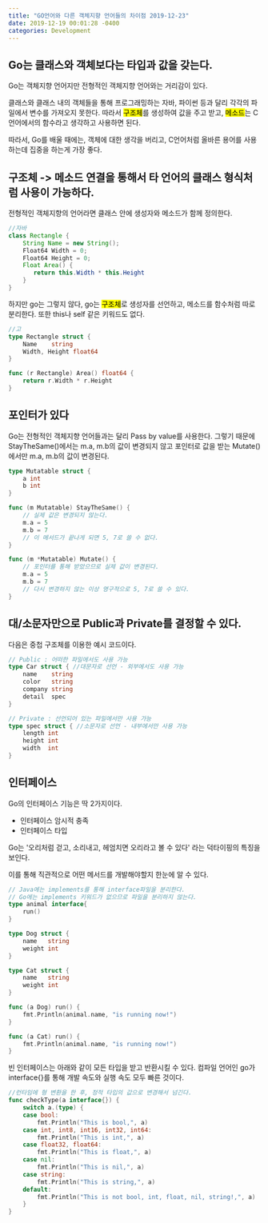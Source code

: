 ```yaml
---
title: "GO언어와 다른 객체지향 언어들의 차이점 2019-12-23"
date: 2019-12-19 00:01:28 -0400
categories: Development
---
```


## Go는 클래스와 객체보다는 타입과 값을 갖는다.
Go는 객체지향 언어지만 전형적인 객체지향 언어와는 거리감이 있다.

클래스와 클래스 내의 객체들을 통해 프로그래밍하는 자바, 파이썬 등과 달리 각각의 파일에서 변수를 가져오지 못한다. 따라서 <mark>구조체</mark>를 생성하여 값을 주고 받고, <mark>메소드</mark>는 C언어에서의 함수라고 생각하고 사용하면 된다.

따라서, Go를 배울 때에는, 객체에 대한 생각을 버리고, C언어처럼 올바른 용어를 사용하는데 집중을 하는게 가장 좋다.

## 구조체 -> 메소드 연결을 통해서 타 언어의 클래스 형식처럼 사용이 가능하다. 
전형적인 객체지향의 언어라면 클래스 안에 생성자와 메소드가 함께 정의한다.

```java
//자바 
class Rectangle	{
	String Name = new String();
	Float64 Width = 0;
    Float64 Height = 0;
 	Float Area() {
       return this.Width * this.Height
	}
}
```
하지만 go는 그렇지 않다, go는 <mark>구조체</mark>로 생성자를 선언하고, 메소드를 함수처럼 따로 분리한다. 또한 this나 self 같은 키워드도 없다.

```go
//고
type Rectangle struct {
    Name    string
    Width, Height float64
}

func (r Rectangle) Area() float64 {
    return r.Width * r.Height
}
```

## 포인터가 있다
Go는 전형적인 객체지향 언어들과는 달리 Pass by value를 사용한다.
그렇기 때문에 StayTheSame()에서는 m.a, m.b의 값이 변경되지 않고 
포인터로 값을 받는 Mutate()에서만 m.a, m.b의 값이 변경된다.
```go
type Mutatable struct {
    a int
    b int
}

func (m Mutatable) StayTheSame() {
	// 실제 값은 변경되지 않는다.
    m.a = 5
	m.b = 7
	// 이 메서드가 끝나게 되면 5, 7로 쓸 수 없다.
}

func (m *Mutatable) Mutate() {
	// 포인터를 통해 받았으므로 실제 값이 변경된다.
    m.a = 5
	m.b = 7
	// 다시 변경하지 않는 이상 영구적으로 5, 7로 쓸 수 있다.
}

```

## 대/소문자만으로 Public과 Private를 결정할 수 있다.
다음은 중첩 구조체를 이용한 예시 코드이다.
```go
// Public : 어떠한 파일에서도 사용 가능 
type Car struct { //대문자로 선언 - 외부에서도 사용 가능
	name    string 
	color   string 
	company string 
	detail  spec
}

// Private : 선언되어 있는 파일에서만 사용 가능
type spec struct { //소문자로 선언 - 내부에서만 사용 가능
	length int 
	height int 
	width  int 
}
```

## 인터페이스
Go의 인터페이스 기능은 딱 2가지이다.
- 인터페이스 암시적 충족
- 인터페이스 타입

Go는 '오리처럼 걷고, 소리내고, 헤엄치면 오리라고 볼 수 있다' 라는 덕타이핑의 특징을 보인다.

이를 통해 직관적으로 어떤 메서드를 개발해야할지 한눈에 알 수 있다.
```go
// Java에는 implements를 통해 interface파일을 분리한다.
// Go에는 implements 키워드가 없으므로 파일을 분리하지 않는다.
type animal interface{
    run()
}

type Dog struct {
	name   string
	weight int
}

type Cat struct {
	name   string
	weight int
}

func (a Dog) run() {
	fmt.Println(animal.name, "is running now!")
}

func (a Cat) run() {
	fmt.Println(animal.name, "is running now!")
}
```

빈 인터페이스는 아래와 같이 모든 타입을 받고 반환시킬 수 있다. 
컴파일 언어인 go가 interface{}를 통해 개발 속도와 실행 속도 모두 빠른 것이다.
```go
//런타임에 형 변환을 한 후, 정적 타입의 값으로 변경해서 넘긴다.
func checkType(a interface{}) {
	switch a.(type) {
	case bool:
		fmt.Println("This is bool,", a)
	case int, int8, int16, int32, int64:
		fmt.Println("This is int,", a)
	case float32, float64:
		fmt.Println("This is float,", a)
	case nil:
		fmt.Println("This is nil,", a)
	case string:
		fmt.Println("This is string,", a)
	default:
		fmt.Println("This is not bool, int, float, nil, string!,", a)
	}
}
```





